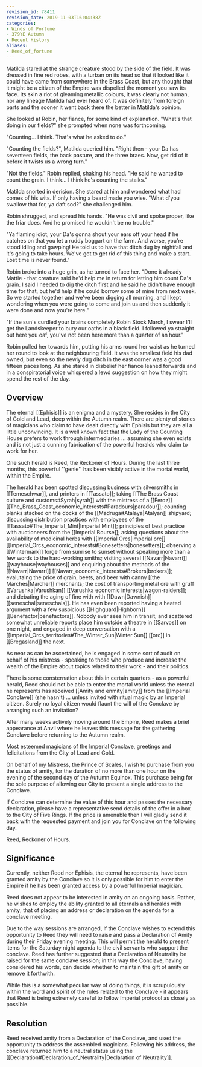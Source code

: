 ```yaml
---
revision_id: 78411
revision_date: 2019-11-03T16:04:38Z
categories:
- Winds of Fortune
- 379YE Autumn
- Recent History
aliases:
- Reed_of_fortune
---
```



Matilda stared at the strange creature stood by the side of the field. It was dressed in fine red robes, with a turban on its head so that it looked like it could have came from somewhere in the Brass Coast, but any thought that it might be a citizen of the Empire was dispelled the moment you saw its face. Its skin a riot of gleaming metallic colours, it was clearly not human, nor any lineage Matilda had ever heard of. It was definitely from foreign parts and the sooner it went back there the better in Matilda's opinion.

She looked at Robin, her fiance, for some kind of explanation. "What's that doing in our fields?" she prompted when none was forthcoming.

"Counting... I think. That's what he asked to do."

"Counting the fields?", Matilda queried him. "Right then - your Da has seventeen fields, the back pasture, and the three braes. Now, get rid of it before it twists us a wrong turn."

"Not the fields." Robin replied, shaking his head. "He said he wanted to count the grain. I think... I think he's counting the stalks."

Matilda snorted in derision. She stared at him and wondered what had comes of his wits. If only having a beard made you wise. "What d'you swallow that for, ya daft sod?" she challenged him.

Robin shrugged, and spread his hands. "He was civil and spoke proper, like the friar does. And he promised he wouldn't be no trouble."

"Ya flaming idiot, your Da's gonna shout your ears off your head if he catches on that you let a ruddy boggart on the farm. And worse, you're stood idling and gawping! He told us to have that ditch dug by nightfall and it's going to take hours. We've got to get rid of this thing and make a start. Lost time is never found."

Robin broke into a huge grin, as he turned to face her. "Done it already Mattie - that creature said he'd help me in return for letting him count Da's grain. I said I needed to dig the ditch first and he said he didn't have enough time for that, but he'd help if he could borrow some of mine from next week. So we started together and we've been digging all morning, and I kept wondering when you were going to come and join us and then suddenly it were done and now you're here."

"If the sun's curdled your brains completely Robin Stock March, I swear I'll get the Landskeeper to bury our oaths in a black field. I followed ya straight out here you oaf, you've not been here more than a quarter of an hour."

Robin pulled her towards him, putting his arms round her waist as he turned her round to look at the neighbouring field. It was the smallest field his dad owned, but even so the newly dug ditch in the east corner was a good fifteen paces long. As she stared in disbelief her fiance leaned forwards and in a conspiratorial voice whispered a lewd suggestion on how they might spend the rest of the day.


## Overview
The eternal [[Ephisis]] is an enigma and a mystery. She resides in the City of Gold and Lead, deep within the Autumn realm. There are plenty of stories of magicians who claim to have dealt directly with Ephisis but they are all a little unconvincing. It is a well known fact that the Lady of the Counting House prefers to work through intermediaries ... assuming she even exists and is not just a cunning fabrication of the powerful heralds who claim to work for her.

One such herald is Reed, the Reckoner of Hours. During the last three months, this powerful ''genie'' has been visibly active in the mortal world, within the Empire. 

The herald has been spotted discussing business with silversmiths in [[Temeschwar]], and printers in [[Tassato]]; taking [[The Brass Coast culture and customs#Syrah|syrah]] with the mistress of a [[Feroz]] [[The_Brass_Coast_economic_interests#Paradours|paradour]]; counting planks stacked on the docks of the [[Madruga#Atalaya|Atalyan]] shipyard; discussing distribution practices with employees of the [[Tassato#The_Imperial_Mint|Imperial Mint]]; principles of best practice with auctioneers from the [[Imperial Bourse]]; asking questions about the availability of medicinal herbs with [[Imperial Orcs|imperial orc]] [[Imperial_Orcs_economic_interests#Bonesetters|bonesetters]];  observing a [[Wintermark]] forge from sunrise to sunset without speaking more than a few words to the hard-working smiths; visiting several [[Navarr|Navarri]] [[wayhouse|wayhouses]] and enquiring about the methods of the [[Navarr|Navarri]] [[Navarr_economic_interests#Brokers|brokers]]; evalutaing the price of grain, beets, and beer with canny [[the Marches|Marcher]] merchants; the cost of transporting metal ore with gruff [[Varushka|Varushkan]] [[Varushka economic interests|wagon-raiders]]; and debating the aging of fine with with [[Dawn|Dawnish]] [[seneschal|seneschals]]. He has even been reported having a heated argument with a few suspicious [[Highguard|Highborn]] [[Benefactor|benefactors]]. Nobody ever sees him in transit; and scattered somewhat unreliable reports place him outside a theatre in [[Sarvos]] on one night, and engaged in deep conversation with a [[Imperial_Orcs_territories#The_Winter_Sun|Winter Sun]] [[orc]] in [[Bregasland]] the next.

As near as can be ascertained, he is engaged in some sort of audit on behalf of his mistress - speaking to those who produce and increase the wealth of the Empire about topics related to their work - and their politics.

There is some consternation about this in certain quarters - as a powerful herald, Reed should not be able to enter the mortal world unless the eternal he represents has received [[Amity and enmity|amity]] from the [[Imperial Conclave]] (she hasn't) ... unless invited with ritual magic by an Imperial citizen. Surely no loyal citizen would flaunt the will of the Conclave by arranging such an invitation?

After many weeks actively moving around the Empire, Reed makes a brief appearance at Anvil where he leaves this message for the gathering Conclave before returning to the Autumn realm.

Most esteemed magicians of the Imperial Conclave, greetings and felicitations from the City of Lead and Gold.

On behalf of my Mistress, the Prince of Scales, I wish to purchase from you the status of amity, for the duration of no more than one hour on the evening of the second day of the Autumn Equinox. This purchase being for the sole purpose of allowing our City to present a single address to the Conclave.

If Conclave can determine the value of this hour and passes the necessary declaration, please have a representative send details of the offer in a box to the City of Five Rings. If the price is amenable then I will gladly send it back with the requested payment and join you for Conclave on the following day.

Reed, Reckoner of Hours.


## Significance
Currently, neither Reed nor Ephisis, the eternal he represents, have been granted amity by the Conclave so it is only possible for him to enter the Empire if he has been granted access by a powerful Imperial magician.

Reed does not appear to be interested in amity on an ongoing basis. Rather, he wishes to employ the ability granted to all eternals and heralds with amity; that of placing an address or declaration on the agenda for a conclave meeting.

Due to the way sessions are arranged, if the Conclave wishes to extend this opportunity to Reed they will need to raise and pass a Declaration of Amity during their Friday evening meeting. This will permit the herald to present items for the Saturday night agenda to the civil servants who support the conclave. Reed has further suggested that a Declaration of Neutrality be raised for the same conclave session; in this way the Conclave, having considered his words, can decide whether to maintain the gift of amity or remove it forthwith.

While this is a somewhat peculiar way of doing things, it is scrupulously within the word and spirit of the rules related to the Conclave - it appears that Reed is being extremely careful to follow Imperial protocol as closely as possible.
## Resolution
Reed received amity from a Declaration of the Conclave, and used the opportunity to address the assembled magicians. Following his address, the conclave returned him to a neutral status using the [[Declaration#Declaration_of_Neutrality|Declaration of Neutrality]].